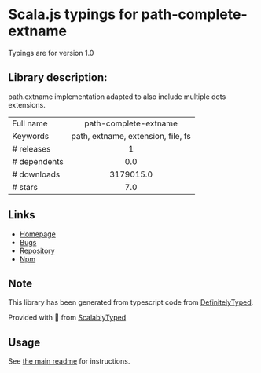 
# Scala.js typings for path-complete-extname

Typings are for version 1.0

## Library description:
path.extname implementation adapted to also include multiple dots extensions.

|                    |                 |
| ------------------ | :-------------: |
| Full name          | path-complete-extname |
| Keywords           | path, extname, extension, file, fs |
| # releases         | 1 |
| # dependents       | 0.0 |
| # downloads        | 3179015.0 |
| # stars            | 7.0 |

## Links
- [Homepage](https://github.com/ruyadorno/path-complete-extname)
- [Bugs](https://github.com/ruyadorno/path-complete-extname/issues)
- [Repository](https://github.com/ruyadorno/path-complete-extname)
- [Npm](https://www.npmjs.com/package/path-complete-extname)
    


## Note
This library has been generated from typescript code from [DefinitelyTyped](https://definitelytyped.org).

Provided with :purple_heart: from [ScalablyTyped](https://github.com/oyvindberg/ScalablyTyped)

## Usage
See [the main readme](../../readme.md) for instructions.


